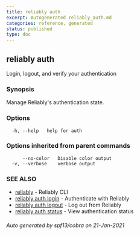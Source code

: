 ```yaml
---
title: reliably auth
excerpt: Autogenerated reliably_auth.md
categories: reference, generated
status: published
type: doc
---
```

## reliably auth

Login, logout, and verify your authentication

### Synopsis

Manage Reliably's authentication state.

### Options

```
  -h, --help   help for auth
```

### Options inherited from parent commands

```
      --no-color   Disable color output
  -v, --verbose    verbose output
```

### SEE ALSO

* [reliably](/docs/reference/cli/reliably/)	 - Reliably CLI
* [reliably auth login](/docs/reference/cli/reliably-auth-login/)	 - Authenticate with Reliably
* [reliably auth logout](/docs/reference/cli/reliably-auth-logout/)	 - Log out from Reliably
* [reliably auth status](/docs/reference/cli/reliably-auth-status/)	 - View authentication status

###### Auto generated by spf13/cobra on 21-Jan-2021
